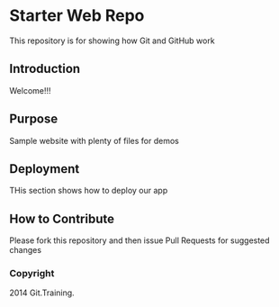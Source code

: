 # Starter Web Repo

This repository is for showing how Git and GitHub work

## Introduction

Welcome!!!	

## Purpose

Sample website with plenty of files for demos

## Deployment

THis section shows how to deploy our app

## How to Contribute
	
Please fork this repository and then issue Pull Requests for suggested changes

### Copyright

2014 Git.Training.
